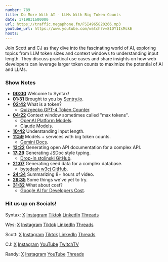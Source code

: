 ```yaml
---
number: 789
title: Do More With AI - LLMs With Big Token Counts
date: 1719831600000
url: https://traffic.megaphone.fm/FSI4965820266.mp3
youtube_url: https://www.youtube.com/watch?v=81DY1IsMckE
hosts: 
---
```


Join Scott and CJ as they dive into the fascinating world of AI, exploring topics from LLM token sizes and context windows to understanding input length. They discuss practical use cases and share insights on how web developers can leverage larger token counts to maximize the potential of AI and LLMs.

### Show Notes

* **[00:00](#t=00:00)** Welcome to Syntax!
* **[01:31](#t=01:31)** Brought to you by [Sentry.io](https://sentry.io/syntax).
* **[02:42](#t=02:42)** What is a token?
    * [Quizgecko GPT-4 Token Counter](https://quizgecko.com/tools/token-counter).
* **[04:22](#t=04:22)** Context window sometimes called "max tokens".
    * [OpenAI Platform Models](https://platform.openai.com/docs/models).
    * [Claude Models](https://www.anthropic.com/api#pricing).
* **[10:42](#t=10:42)** Understanding input length.
* **[11:59](#t=11:59)** Models + services with big token counts.
    * [Gemini Docs](https://ai.google.dev/gemini-api/docs/workspace).
* **[13:22](#t=13:22)** Generating open API documentation for a complex API.
* **[17:29](#t=17:29)** Generating JSDoc style typing.
    * [Drop-In stolinski GitHub](https://github.com/stolinski/drop-in).
* **[21:07](#t=21:07)** Generating seed data for a complex database.
    * [bytedash w3cj GitHub](https://github.com/w3cj/bytedash/tree/main/src/db/seeds).
* **[24:34](#t=24:34)** Summarizing 8+ hours of video.
* **[29:35](#t=29:35)** Some things we've yet to try.
* **[31:32](#t=31:32)** What about cost?
    * [Google AI for Developers Cost](https://ai.google.dev/pricing).

### Hit us up on Socials!

Syntax: [X](https://twitter.com/syntaxfm) [Instagram](https://www.instagram.com/syntax_fm/) [Tiktok](https://www.tiktok.com/@syntaxfm) [LinkedIn](https://www.linkedin.com/company/96077407/admin/feed/posts/) [Threads](https://www.threads.net/@syntax_fm)

Wes: [X](https://twitter.com/wesbos) [Instagram](https://www.instagram.com/wesbos/) [Tiktok](https://www.tiktok.com/@wesbos) [LinkedIn](https://www.linkedin.com/in/wesbos/) [Threads](https://www.threads.net/@wesbos)

Scott: [X](https://twitter.com/stolinski) [Instagram](https://www.instagram.com/stolinski/) [Tiktok](https://www.tiktok.com/@stolinski) [LinkedIn](https://www.linkedin.com/in/stolinski/) [Threads](https://www.threads.net/@stolinski)

CJ: [X](https://twitter.com/CodingGarden) [Instagram](https://www.instagram.com/coding.garden/) [YouTube](https://www.youtube.com/@CodingGarden) [TwitchTV](https://www.twitch.tv/codinggarden)

Randy: [X](https://twitter.com/randyrektor) [Instagram](https://www.instagram.com/randyrektor/) [YouTube](https://www.youtube.com/@randyrektor) [Threads](https://www.threads.net/@randyrektor)
